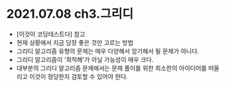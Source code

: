 # 2021.07.08 ch3.그리디
- [이것이 코딩테스트다] 참고
- 현재 상황에서 지금 당장 좋은 것만 고르는 방법
- 그리디 알고리즘 유형의 문제는 매우 다양해서 암기해서 될 문제가 아니다. 
- 그리디 알고리즘이 '최적해'가 아닐 가능성이 매우 크다.
- 대부분의 그리디 알고리즘 문제에서는 문제 풀이를 위한 최소한의 아이디어를 떠올리고 이것이 정당한지 검토할 수 있어야 한다.
